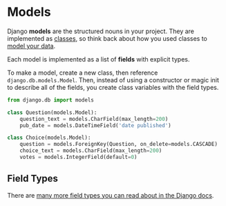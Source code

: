 # Models
Django **models** are the structured nouns in your project.
They are implemented as [classes](basicobjectsclasses.md), so think back about how you used classes to [model your data](classdesign.md).

Each model is implemented as a list of **fields** with explicit types.

To make a model, create a new class, then reference `django.db.models.Model`.
Then, instead of using a constructor or magic init to describe all of the fields, you create class variables with the field types.
```py
from django.db import models

class Question(models.Model):
    question_text = models.CharField(max_length=200)
    pub_date = models.DateTimeField('date published')

class Choice(models.Model):
    question = models.ForeignKey(Question, on_delete=models.CASCADE)
    choice_text = models.CharField(max_length=200)
    votes = models.IntegerField(default=0)
```

## Field Types
There are [many more field types you can read about in the Django docs](https://docs.djangoproject.com/en/1.9/ref/models/fields/#field-types).
